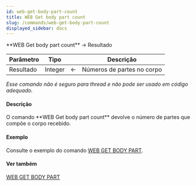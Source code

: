 ```yaml
---
id: web-get-body-part-count
title: WEB Get body part count
slug: /commands/web-get-body-part-count
displayed_sidebar: docs
---
```


<!--REF #_command_.WEB Get body part count.Syntax-->**WEB Get body part count** -> Resultado<!-- END REF-->
<!--REF #_command_.WEB Get body part count.Params-->
| Parâmetro | Tipo |  | Descrição |
| --- | --- | --- | --- |
| Resultado | Integer | &#8592; | Números de partes no corpo |

<!-- END REF-->

*Esse comando não é seguro para thread e não pode ser usado em código adequado.*


#### Descrição 

<!--REF #_command_.WEB Get body part count.Summary-->O comando **WEB Get body part count** devolve o número de partes que compõe o corpo recebido.<!-- END REF-->

#### Exemplo 

Consulte o exemplo do comando [WEB GET BODY PART](web-get-body-part.md). 

#### Ver também 

[WEB GET BODY PART](web-get-body-part.md)  